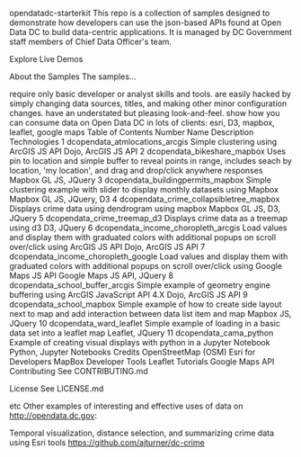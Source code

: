 opendatadc-starterkit
This repo is a collection of samples designed to demonstrate how developers can use the json-based APIs found at Open Data DC to build data-centric applications. It is managed by DC Government staff members of Chief Data Officer's team.

Explore Live Demos

About the Samples
The samples...

require only basic developer or analyst skills and tools.
are easily hacked by simply changing data sources, titles, and making other minor configuration changes.
have an understated but pleasing look-and-feel.
show how you can consume data on Open Data DC in lots of clients: esri, D3, mapbox, leaflet, google maps
Table of Contents
Number	Name	Description	Technologies
1	dcopendata_atmlocations_arcgis	Simple clustering using ArcGIS JS API	Dojo, ArcGIS JS API
2	dcopendata_bikeshare_mapbox	Uses pin to location and simple buffer to reveal points in range, includes seach by location, 'my location', and drag and drop/click anywhere responses	Mapbox GL JS, JQuery
3	dcopendata_buildingpermits_mapbox	Simple clustering example with slider to display monthly datasets using Mapbox	Mapbox GL JS, JQuery, D3
4	dcopendata_crime_collapsibletree_mapbox	Displays crime data using dendrogram using mapbox	Mapbox GL JS, D3, JQuery
5	dcopendata_crime_treemap_d3	Displays crime data as a treemap using d3	D3, JQuery
6	dcopendata_income_choropleth_arcgis	Load values and display them with graduated colors with additional popups on scroll over/click using ArcGIS JS API	Dojo, ArcGIS JS API
7	dcopendata_income_choropleth_google	Load values and display them with graduated colors with additional popups on scroll over/click using Google Maps JS API	Google Maps JS API, JQuery
8	dcopendata_school_buffer_arcgis	Simple example of geometry engine buffering using ArcGIS JavaScript API 4.X	Dojo, ArcGIS JS API
9	dcopendata_school_mapbox	Simple example of how to create side layout next to map and add interaction between data list item and map	Mapbox JS, JQuery
10	dcopendata_ward_leaflet	Simple example of loading in a basic data set into a leaflet map	Leaflet, JQuery
11	dcopendata_cama_python	Example of creating visual displays with python in a Jupyter Notebook	Python, Jupyter Notebooks
Credits
OpenStreetMap (OSM)
Esri for Developers
MapBox Developer Tools
Leaflet Tutorials
Google Maps API
Contributing
See CONTRIBUTING.md

License
See LICENSE.md

etc
Other examples of interesting and effective uses of data on http://opendata.dc.gov:

Temporal visualization, distance selection, and summarizing crime data using Esri tools https://github.com/ajturner/dc-crime
